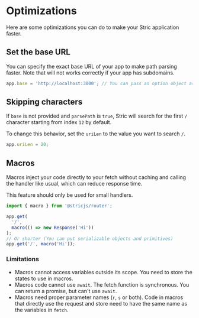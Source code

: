 # Optimizations

Here are some optimizations you can do to make your Stric application faster.

## Set the base URL

You can specify the exact base URL of your app to make path parsing faster. Note that will not works correctly if your app has subdomains.

```typescript
app.base = 'http://localhost:3000'; // You can pass an option object as well
```

## Skipping characters

If `base` is not provided and `parsePath` is `true`, Stric will search for the first `/` character starting from index `12` by default.

To change this behavior, set the `uriLen` to the value you want to search `/`.

```typescript
app.uriLen = 20;
```

## Macros

Macros inject your code directly to your fetch without caching and calling the handler like usual, which can reduce response time.

This feature should only be used for small handlers.

```typescript
import { macro } from '@stricjs/router';

app.get(
  '/',
  macro(() => new Response('Hi'))
);
// Or shorter (You can put serializable objects and primitives)
app.get('/', macro('Hi'));
```

### Limitations

- Macros cannot access variables outside its scope. You need to store the states to use in macros.
- Macros code cannot use `await`. The fetch function is synchronous. You can return a promise, but can't use `await`.
- Macros need proper parameter names (`r`, `s` or both). Code in macros that directly use the request and
  store need to have the same name as the variables in `fetch`.
